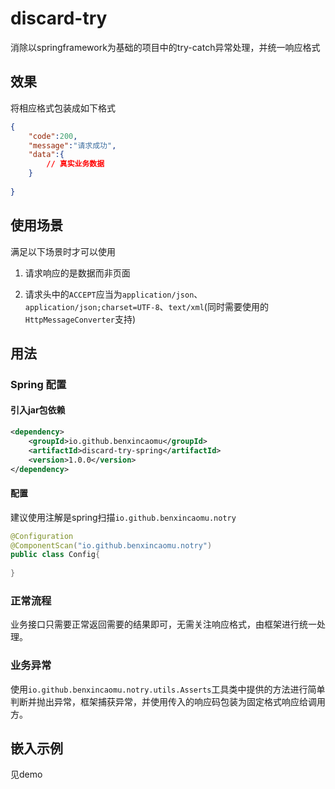 # discard-try
消除以springframework为基础的项目中的try-catch异常处理，并统一响应格式

## 效果

将相应格式包装成如下格式

```json
{
    "code":200,
    "message":"请求成功",
    "data":{
        // 真实业务数据
    }
    
}
```



## 使用场景

满足以下场景时才可以使用

1. 请求响应的是数据而非页面

2. 请求头中的`ACCEPT`应当为`application/json`、`application/json;charset=UTF-8`、`text/xml`(同时需要使用的`HttpMessageConverter`支持)

   

## 用法

### Spring 配置

#### 引入jar包依赖

```xml
<dependency>
	<groupId>io.github.benxincaomu</groupId>
	<artifactId>discard-try-spring</artifactId>
    <version>1.0.0</version>
</dependency>
```

#### 配置

建议使用注解是spring扫描`io.github.benxincaomu.notry`

```java
@Configuration
@ComponentScan("io.github.benxincaomu.notry")
public class Config{
    
}
```



### 正常流程

业务接口只需要正常返回需要的结果即可，无需关注响应格式，由框架进行统一处理。



### 业务异常

使用`io.github.benxincaomu.notry.utils.Asserts`工具类中提供的方法进行简单判断并抛出异常，框架捕获异常，并使用传入的响应码包装为固定格式响应给调用方。

## 嵌入示例

见demo